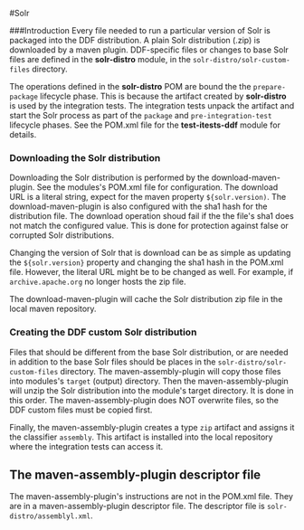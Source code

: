 #Solr

###Introduction
Every file needed to run a particular version of Solr is packaged into the DDF
distribution. A plain Solr distribution (.zip) is downloaded by a maven plugin. DDF-specific 
files or changes to base Solr files are defined in the **solr-distro** module, in the 
`solr-distro/solr-custom-files` directory.

The operations defined in the **solr-distro** POM are bound the the `prepare-package` 
lifecycle phase. This is because the artifact created by **solr-distro** is used by the integration tests. The integration tests unpack the artifact and start the Solr process
as part of the `package` and `pre-integration-test` lifecycle phases.
See the POM.xml file for the **test-itests-ddf** module for details.

### Downloading the Solr distribution
Downloading the Solr distribution is performed by the download-maven-plugin. See the 
modules's POM.xml file for configuration. The download URL is a literal string,
expect for the maven property `${solr.version)`. The download-maven-plugin
is also configured with the sha1 hash for the distribution file. The download operation
shoud fail if the the file's sha1 does not match the configured value. This is done 
for protection against false or corrupted Solr distributions.

Changing the version of Solr that is download can be as simple as updating the 
`${solr.version}` property and changing the sha1 hash in the POM.xml file. However, 
the literal URL might be to be changed as well. For example, if `archive.apache.org` no longer hosts the zip file.

The download-maven-plugin will cache the Solr distribution zip file in the local maven 
repository. 

### Creating the DDF custom Solr distribution
Files that should be different from the base Solr distribution, or are needed in addition
to the base Solr files should be places in the `solr-distro/solr-custom-files` 
directory. The maven-assembly-plugin will copy those files into modules's `target` (output)
directory. Then the maven-assembly-plugin will unzip the Solr distribution into the 
module's target directory. It is done in this order. The maven-assembly-plugin does NOT
overwrite files, so the DDF custom files must be copied first. 

Finally, the maven-assembly-plugin creates a type `zip` artifact and assigns it the 
classifier `assembly`. This artifact is installed into the local repository where the 
integration tests can access it.

## The maven-assembly-plugin descriptor file
The maven-assembly-plugin's instructions are not in the POM.xml file. They are in a 
maven-assembly-plugin descriptor file. The descriptor file is `solr-distro/assemblyl.xml`. 